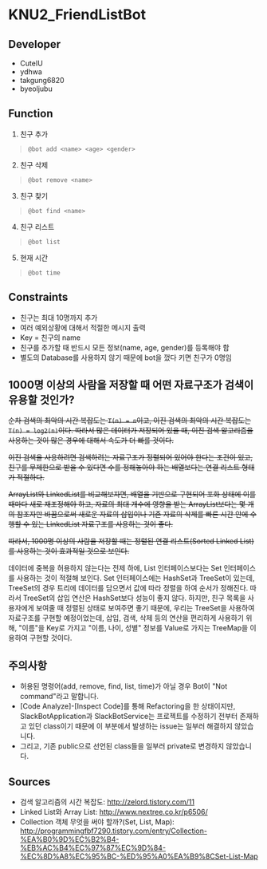 # KNU2_FriendListBot

## Developer
- CuteIU
- ydhwa
- takgung6820
- byeoljubu

## Function
1. 친구 추가
> `@bot add <name> <age> <gender>`
2. 친구 삭제
> `@bot remove <name>`
3. 친구 찾기
> `@bot find <name>`
4. 친구 리스트
> `@bot list`
5. 현재 시간
> `@bot time`

## Constraints
- 친구는 최대 10명까지 추가
- 여러 예외상황에 대해서 적절한 메시지 출력
- Key = 친구의 name
- 친구를 추가할 때 반드시 모든 정보(name, age, gender)를 등록해야 함
- 별도의 Database를 사용하지 않기 때문에 bot을 껐다 키면 친구가 0명임

## 1000명 이상의 사람을 저장할 때 어떤 자료구조가 검색이 유용할 것인가?
~~순차 검색의 최악의 시간 복잡도는 `T(n) = n`이고, 이진 검색의 최악의 시간 복잡도는 `T(n) = log2(n)`이다. 따라서 많은 데이터가 저장되어 있을 때, 이진 검색 알고리즘을 사용하는 것이 많은 경우에 대해서 속도가 더 빠를 것이다.~~

~~이진 검색을 사용하려면 검색하려는 자료구조가 정렬되어 있어야 한다는 조건이 있고, 친구를 무제한으로 받을 수 있다면 수를 정해놓아야 하는 배열보다는 연결 리스트 형태가 적절하다.~~

~~ArrayList와 LinkedList를 비교해보자면, 배열을 기반으로 구현되어 포화 상태에 이를 때마다 새로 재조정해야 하고, 자료의 최대 개수에 영향을 받는 ArrayList보다는 몇 개의 참조자만 바꿈으로써 새로운 자료의 삽입이나 기존 자료의 삭제를 빠른 시간 안에 수행할 수 있는 LinkedList 자료구조를 사용하는 것이 좋다.~~

~~따라서, 1000명 이상의 사람을 저장할 때는 정렬된 연결 리스트(Sorted Linked List)를 사용하는 것이 효과적일 것으로 보인다.~~

데이터에 중복을 허용하지 않는다는 전제 하에, List 인터페이스보다는 Set 인터페이스를 사용하는 것이 적절해 보인다. Set 인터페이스에는 HashSet과 TreeSet이 있는데, TreeSet의 경우 트리에 데이터를 담으면서 값에 따라 정렬을 하여 순서가 정해진다. 따라서 TreeSet의 삽입 연산은 HashSet보다 성능이 좋지 않다. 하지만, 친구 목록을 사용자에게 보여줄 때 정렬된 상태로 보여주면 좋기 때문에, 우리는 TreeSet을 사용하여 자료구조를 구현할 예정이었는데, 삽입, 검색, 삭제 등의 연산을 편리하게 사용하기 위해, "이름"을 Key로 가지고 "이름, 나이, 성별" 정보를 Value로 가지는 TreeMap을 이용하여 구현할 것이다.

## 주의사항
- 허용된 명령어(add, remove, find, list, time)가 아닐 경우 Bot이 "Not command"라고 말합니다.
- [Code Analyze]-[Inspect Code]를 통해 Refactoring을 한 상태이지만, SlackBotApplication과 SlackBotService는 프로젝트를 수정하기 전부터 존재하고 있던 class이기 때문에 이 부분에서 발생하는 issue는 일부러 해결하지 않았습니다.
- 그리고, 기존 public으로 선언된 class들을 일부러 private로 변경하지 않았습니다.

## Sources
- 검색 알고리즘의 시간 복잡도: <http://zelord.tistory.com/11>
- Linked List와 Array List: <http://www.nextree.co.kr/p6506/>
- Collection 객체 무엇을 써야 할까?(Set, List, Map): <http://programmingfbf7290.tistory.com/entry/Collection-%EA%B0%9D%EC%B2%B4-%EB%AC%B4%EC%97%87%EC%9D%84-%EC%8D%A8%EC%95%BC-%ED%95%A0%EA%B9%8CSet-List-Map>

